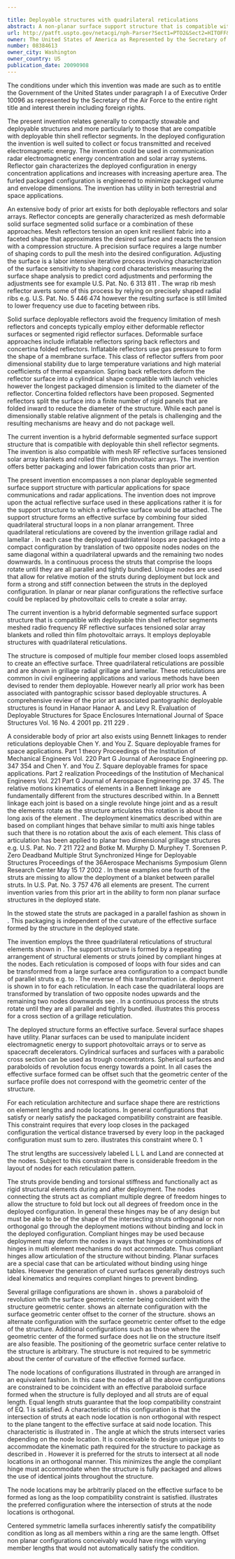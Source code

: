 ```yaml
---

title: Deployable structures with quadrilateral reticulations
abstract: A non-planar surface support structure that is compatible with deployable thin shell reflector segments. The structure is composed of multiple four strut closed loops connected to compliant hinges at the nodes to create an effective surface. The deployed surface shape is determined by the strut lengths (L) and the node locations and the packaged compatibility constraint in which L+L−L−L approximately equals zero. Each of the compliant hinges have degrees of freedom such that the compact configuration of the support structure is obtained by the translation of two opposite nodes of each loop upwards and the remaining two nodes downwards in a continuous process until all struts are approximately parallel and tightly bundled and the hinges lock out all degrees of freedom in the deployed configuration.
url: http://patft.uspto.gov/netacgi/nph-Parser?Sect1=PTO2&Sect2=HITOFF&p=1&u=%2Fnetahtml%2FPTO%2Fsearch-adv.htm&r=1&f=G&l=50&d=PALL&S1=08384613&OS=08384613&RS=08384613
owner: The United States of America as Represented by the Secretary of the Air Force
number: 08384613
owner_city: Washington
owner_country: US
publication_date: 20090908
---
```

The conditions under which this invention was made are such as to entitle the Government of the United States under paragraph I a of Executive Order 10096 as represented by the Secretary of the Air Force to the entire right title and interest therein including foreign rights.

The present invention relates generally to compactly stowable and deployable structures and more particularly to those that are compatible with deployable thin shell reflector segments. In the deployed configuration the invention is well suited to collect or focus transmitted and received electromagnetic energy. The invention could be used in communication radar electromagnetic energy concentration and solar array systems. Reflector gain characterizes the deployed configuration in energy concentration applications and increases with increasing aperture area. The furled packaged configuration is engineered to minimize packaged volume and envelope dimensions. The invention has utility in both terrestrial and space applications.

An extensive body of prior art exists for both deployable reflectors and solar arrays. Reflector concepts are generally characterized as mesh deformable solid surface segmented solid surface or a combination of these approaches. Mesh reflectors tension an open knit resilient fabric into a faceted shape that approximates the desired surface and reacts the tension with a compression structure. A precision surface requires a large number of shaping cords to pull the mesh into the desired configuration. Adjusting the surface is a labor intensive iterative process involving characterization of the surface sensitivity to shaping cord characteristics measuring the surface shape analysis to predict cord adjustments and performing the adjustments see for example U.S. Pat. No. 6 313 811 . The wrap rib mesh reflector averts some of this process by relying on precisely shaped radial ribs e.g. U.S. Pat. No. 5 446 474 however the resulting surface is still limited to lower frequency use due to faceting between ribs.

Solid surface deployable reflectors avoid the frequency limitation of mesh reflectors and concepts typically employ either deformable reflector surfaces or segmented rigid reflector surfaces. Deformable surface approaches include inflatable reflectors spring back reflectors and concertina folded reflectors. Inflatable reflectors use gas pressure to form the shape of a membrane surface. This class of reflector suffers from poor dimensional stability due to large temperature variations and high material coefficients of thermal expansion. Spring back reflectors deform the reflector surface into a cylindrical shape compatible with launch vehicles however the longest packaged dimension is limited to the diameter of the reflector. Concertina folded reflectors have been proposed. Segmented reflectors split the surface into a finite number of rigid panels that are folded inward to reduce the diameter of the structure. While each panel is dimensionally stable relative alignment of the petals is challenging and the resulting mechanisms are heavy and do not package well.

The current invention is a hybrid deformable segmented surface support structure that is compatible with deployable thin shell reflector segments. The invention is also compatible with mesh RF reflective surfaces tensioned solar array blankets and rolled thin film photovoltaic arrays. The invention offers better packaging and lower fabrication costs than prior art.

The present invention encompasses a non planar deployable segmented surface support structure with particular applications for space communications and radar applications. The invention does not improve upon the actual reflective surface used in these applications rather it is for the support structure to which a reflective surface would be attached. The support structure forms an effective surface by combining four sided quadrilateral structural loops in a non planar arrangement. Three quadrilateral reticulations are covered by the invention grillage radial and lamellar . In each case the deployed quadrilateral loops are packaged into a compact configuration by translation of two opposite nodes nodes on the same diagonal within a quadrilateral upwards and the remaining two nodes downwards. In a continuous process the struts that comprise the loops rotate until they are all parallel and tightly bundled. Unique nodes are used that allow for relative motion of the struts during deployment but lock and form a strong and stiff connection between the struts in the deployed configuration. In planar or near planar configurations the reflective surface could be replaced by photovoltaic cells to create a solar array.

The current invention is a hybrid deformable segmented surface support structure that is compatible with deployable thin shell reflector segments meshed radio frequency RF reflective surfaces tensioned solar array blankets and rolled thin film photovoltaic arrays. It employs deployable structures with quadrilateral reticulations.

The structure is composed of multiple four member closed loops assembled to create an effective surface. Three quadrilateral reticulations are possible and are shown in grillage radial grillage and lamellar. These reticulations are common in civil engineering applications and various methods have been devised to render them deployable. However nearly all prior work has been associated with pantographic scissor based deployable structures. A comprehensive review of the prior art associated pantographic deployable structures is found in Hanaor Hanaor A. and Levy R. Evaluation of Deployable Structures for Space Enclosures International Journal of Space Structures Vol. 16 No. 4 2001 pp. 211 229 .

A considerable body of prior art also exists using Bennett linkages to render reticulations deployable Chen Y. and You Z. Square deployable frames for space applications. Part 1 theory Proceedings of the Institution of Mechanical Engineers Vol. 220 Part G Journal of Aerospace Engineering pp. 347 354 and Chen Y. and You Z. Square deployable frames for space applications. Part 2 realization Proceedings of the Institution of Mechanical Engineers Vol. 221 Part G Journal of Aerospace Engineering pp. 37 45. The relative motions kinematics of elements in a Bennett linkage are fundamentally different from the structures described within. In a Bennett linkage each joint is based on a single revolute hinge joint and as a result the elements rotate as the structure articulates this rotation is about the long axis of the element . The deployment kinematics described within are based on compliant hinges that behave similar to multi axis hinge tables such that there is no rotation about the axis of each element. This class of articulation has been applied to planar two dimensional grillage structures e.g. U.S. Pat. No. 7 211 722 and Botke M. Murphy D. Murphey T. Sorensen P. Zero Deadband Multiple Strut Synchronized Hinge for Deployable Structures Proceedings of the 36Aerospace Mechanisms Symposium Glenn Research Center May 15 17 2002 . In these examples one fourth of the struts are missing to allow the deployment of a blanket between parallel struts. In U.S. Pat. No. 3 757 476 all elements are present. The current invention varies from this prior art in the ability to form non planar surface structures in the deployed state.

In the stowed state the struts are packaged in a parallel fashion as shown in . This packaging is independent of the curvature of the effective surface formed by the structure in the deployed state.

The invention employs the three quadrilateral reticulations of structural elements shown in . The support structure is formed by a repeating arrangement of structural elements or struts joined by compliant hinges at the nodes. Each reticulation is composed of loops with four sides and can be transformed from a large surface area configuration to a compact bundle of parallel struts e.g. to . The reverse of this transformation i.e. deployment is shown in to for each reticulation. In each case the quadrilateral loops are transformed by translation of two opposite nodes upwards and the remaining two nodes downwards see . In a continuous process the struts rotate until they are all parallel and tightly bundled. illustrates this process for a cross section of a grillage reticulation.

The deployed structure forms an effective surface. Several surface shapes have utility. Planar surfaces can be used to manipulate incident electromagnetic energy to support photovoltaic arrays or to serve as spacecraft decelerators. Cylindrical surfaces and surfaces with a parabolic cross section can be used as trough concentrators. Spherical surfaces and paraboloids of revolution focus energy towards a point. In all cases the effective surface formed can be offset such that the geometric center of the surface profile does not correspond with the geometric center of the structure.

For each reticulation architecture and surface shape there are restrictions on element lengths and node locations. In general configurations that satisfy or nearly satisfy the packaged compatibility constraint are feasible. This constraint requires that every loop closes in the packaged configuration the vertical distance traversed by every loop in the packaged configuration must sum to zero. illustrates this constraint where 0. 1 

The strut lengths are successively labeled L L L and Land are connected at the nodes. Subject to this constraint there is considerable freedom in the layout of nodes for each reticulation pattern.

The struts provide bending and torsional stiffness and functionally act as rigid structural elements during and after deployment. The nodes connecting the struts act as compliant multiple degree of freedom hinges to allow the structure to fold but lock out all degrees of freedom once in the deployed configuration. In general these hinges may be of any design but must be able to be of the shape of the intersecting struts orthogonal or non orthogonal go through the deployment motions without binding and lock in the deployed configuration. Compliant hinges may be used because deployment may deform the nodes in ways that hinges or combinations of hinges in multi element mechanisms do not accommodate. Thus compliant hinges allow articulation of the structure without binding. Planar surfaces are a special case that can be articulated without binding using hinge tables. However the generation of curved surfaces generally destroys such ideal kinematics and requires compliant hinges to prevent binding.

Several grillage configurations are shown in . shows a paraboloid of revolution with the surface geometric center being coincident with the structure geometric center. shows an alternate configuration with the surface geometric center offset to the corner of the structure. shows an alternate configuration with the surface geometric center offset to the edge of the structure. Additional configurations such as those where the geometric center of the formed surface does not lie on the structure itself are also feasible. The positioning of the geometric surface center relative to the structure is arbitrary. The structure is not required to be symmetric about the center of curvature of the effective formed surface.

The node locations of configurations illustrated in through are arranged in an equivalent fashion. In this case the nodes of all the above configurations are constrained to be coincident with an effective paraboloid surface formed when the structure is fully deployed and all struts are of equal length. Equal length struts guarantee that the loop compatibility constraint of EQ. 1 is satisfied. A characteristic of this configuration is that the intersection of struts at each node location is non orthogonal with respect to the plane tangent to the effective surface at said node location. This characteristic is illustrated in . The angle at which the struts intersect varies depending on the node location. It is conceivable to design unique joints to accommodate the kinematic path required for the structure to package as described in . However it is preferred for the struts to intersect at all node locations in an orthogonal manner. This minimizes the angle the compliant hinge must accommodate when the structure is fully packaged and allows the use of identical joints throughout the structure.

The node locations may be arbitrarily placed on the effective surface to be formed as long as the loop compatibility constraint is satisfied. illustrates the preferred configuration where the intersection of struts at the node locations is orthogonal.

Centered symmetric lamella surfaces inherently satisfy the compatibility condition as long as all members within a ring are the same length. Offset non planar configurations conceivably would have rings with varying member lengths that would not automatically satisfy the condition.

